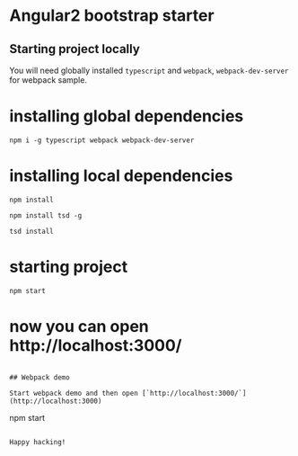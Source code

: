 # Angular2 bootstrap starter

## Starting project locally
You will need globally installed `typescript` and `webpack`, `webpack-dev-server`
for webpack sample.

# installing global dependencies

```
npm i -g typescript webpack webpack-dev-server
```

# installing local dependencies

`npm install`

`npm install tsd -g`

`tsd install`

# starting project
```
npm start
```
# now you can open http://localhost:3000/
```

## Webpack demo

Start webpack demo and then open [`http://localhost:3000/`](http://localhost:3000)

```
npm start
```

Happy hacking!
